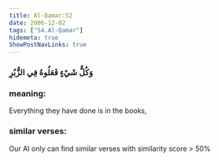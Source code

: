```yaml
---
title: Al-Qamar:52
date: 2006-12-02
tags: ["54.Al-Qamar"]
hidemeta: true 
ShowPostNavLinks: true 
---
```

### وَكُلُّ شَيْءٍ فَعَلُوهُ فِي الزُّبُرِ
### meaning: 
Everything they have done is in the books,
### similar verses: 

Our AI only can find similar verses with similarity score > 50% 




